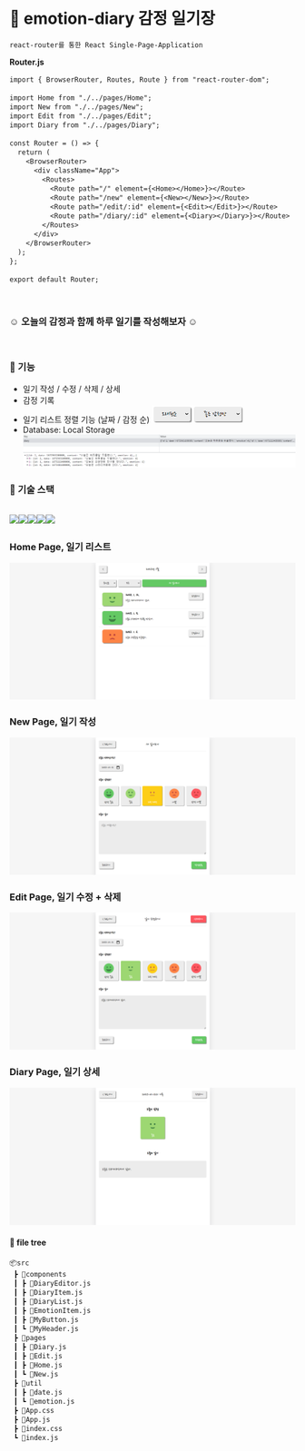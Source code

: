 # 📝 emotion-diary 감정 일기장
`react-router를 통한 React Single-Page-Application`

**Router.js**
```
import { BrowserRouter, Routes, Route } from "react-router-dom";

import Home from "./../pages/Home";
import New from "./../pages/New";
import Edit from "./../pages/Edit";
import Diary from "./../pages/Diary";

const Router = () => {
  return (
    <BrowserRouter>
      <div className="App">
        <Routes>
          <Route path="/" element={<Home></Home>}></Route>
          <Route path="/new" element={<New></New>}></Route>
          <Route path="/edit/:id" element={<Edit></Edit>}></Route>
          <Route path="/diary/:id" element={<Diary></Diary>}></Route>
        </Routes>
      </div>
    </BrowserRouter>
  );
};

export default Router;
```

<br/>

### ☺️ 오늘의 감정과 함께 하루 일기를 작성해보자 ☺️

<br/>

### 🔨 기능
- 일기 작성 / 수정 / 삭제 / 상세
- 감정 기록
- 일기 리스트 정렬 기능 (날짜 / 감정 순) 
  <img src="./filter.png" width="160" height="30"/>
- Database: Local Storage ![database](database.png)

### 🔨 기술 스택
<img src="https://img.shields.io/badge/html-E34F26?style=for-the-badge&logo=html5&logoColor=white"><img src="https://img.shields.io/badge/css-1572B6?style=for-the-badge&logo=css3&logoColor=white"><img src="https://img.shields.io/badge/javascript-F7DF1E?style=for-the-badge&logo=javascript&logoColor=black"><img src="https://img.shields.io/badge/react-61DAFB?style=for-the-badge&logo=react&logoColor=black"><img src="https://img.shields.io/badge/Firebase-FFCA28?style=flat-square&logo=firebase&logoColor=black"/>
---
### Home Page, 일기 리스트
![home](home.png)

### New Page, 일기 작성
![new](new.png)

### Edit Page, 일기 수정 + 삭제
![edit](edit.png)

### Diary Page, 일기 상세
![diary](diary.png)


#### 🌳 file tree
```
📦src
 ┣ 📂components
 ┃ ┣ 📜DiaryEditor.js
 ┃ ┣ 📜DiaryItem.js
 ┃ ┣ 📜DiaryList.js
 ┃ ┣ 📜EmotionItem.js
 ┃ ┣ 📜MyButton.js
 ┃ ┗ 📜MyHeader.js
 ┣ 📂pages
 ┃ ┣ 📜Diary.js
 ┃ ┣ 📜Edit.js
 ┃ ┣ 📜Home.js
 ┃ ┗ 📜New.js
 ┣ 📂util
 ┃ ┣ 📜date.js
 ┃ ┗ 📜emotion.js
 ┣ 📜App.css
 ┣ 📜App.js
 ┣ 📜index.css
 ┗ 📜index.js
 ```

